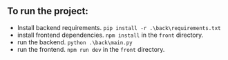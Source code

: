 ## To run the project:
- Install backend requirements. ```pip install -r .\back\requirements.txt```
- install frontend dependencies. ```npm install``` in the `front` directory.
- run the backend. ```python .\back\main.py```
- run the frontend. ```npm run dev``` in the `front` directory.
